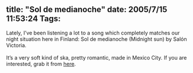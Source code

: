title: "Sol de medianoche"
date: 2005/7/15 11:53:24
Tags: 
---
Lately, I&#8217;ve been listening a lot to a song which completely matches
our night situation here in Finland: Sol de medianoche (Midnight sun)
by Salón Victoria.<br/><br/>
It&#8217;s a very soft kind of ska, pretty romantic, made in Mexico City. If you are interested, grab it from <a href="http://xrl.us/grjb" target="_blank">here</a>.<br/><br/><br/>
